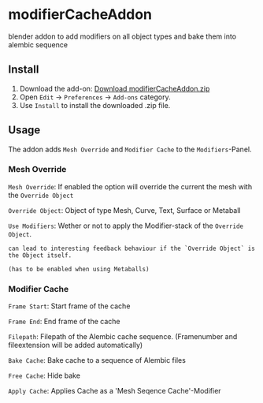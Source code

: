 # modifierCacheAddon
blender addon to add modifiers on all object types and bake them into alembic sequence 


## Install

1. Download the add-on:
    [Download modifierCacheAddon.zip](https://github.com/icalvin102/modifierCacheAddon/archive/master.zip)
2. Open `Edit` → `Preferences` → `Add-ons` category.
3. Use `Install` to install the downloaded .zip file.


## Usage

The addon adds `Mesh Override` and `Modifier Cache` to the `Modifiers`-Panel.

### Mesh Override 

`Mesh Override`: If enabled the option will override the current the mesh with the `Override Object`

`Override Object`: Object of type Mesh, Curve, Text, Surface or Metaball

`Use Modifiers`: Wether or not to apply the Modifier-stack of the `Override Object`.

    can lead to interesting feedback behaviour if the `Override Object` is the Object itself.
    
    (has to be enabled when using Metaballs)
    

### Modifier Cache

`Frame Start`: Start frame of the cache

`Frame End`: End frame of the cache

`Filepath`: Filepath of the Alembic cache sequence. (Framenumber and fileextension will be added automatically)

`Bake Cache`: Bake cache to a sequence of Alembic files

`Free Cache`: Hide bake

`Apply Cache`: Applies Cache as a 'Mesh Seqence Cache'-Modifier
